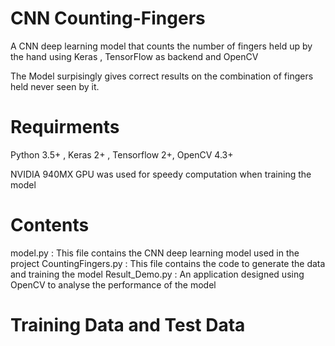 # CNN Counting-Fingers
A CNN deep learning model that counts the number of fingers held up by the hand using Keras , TensorFlow as backend and OpenCV

The Model surpisingly gives correct results on the combination of fingers held never seen by it.

# Requirments

Python 3.5+ , Keras 2+ , Tensorflow 2+, OpenCV 4.3+

NVIDIA 940MX GPU was used for speedy computation when training the model 

# Contents
model.py : This file contains the CNN deep learning model used in the project
CountingFingers.py : This file contains the code to generate the data and training the model
Result_Demo.py : An application designed using OpenCV to analyse the performance of the model

# Training Data and Test Data
